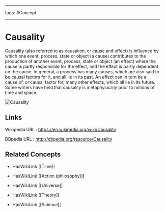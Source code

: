 




---

tags: #Concept

---
# Causality


Causality (also referred to as causation, or cause and effect) is influence by which one event, process, state or object (a cause) contributes to the production of another event, process, state or object (an effect) where the cause is partly responsible for the effect, and the effect is partly dependent on the cause. In general, a process has many causes, which are also said to be causal factors for it, and all lie in its past. An effect can in turn be a cause of, or causal factor for, many other effects, which all lie in its future. Some writers have held that causality is metaphysically prior to notions of time and space.

![Causality](http://commons.wikimedia.org/wiki/Special:FilePath/Herald_of_Free_Enterprise_WBG.png?width=300)


## Links


Wikipedia URL : https://en.wikipedia.org/wiki/Causality

DBpedia URL : http://dbpedia.org/resource/Causality


## Related Concepts


- HasWikiLink [[Time]]

- HasWikiLink [[Action (philosophy)]]

- HasWikiLink [[Universe]]

- HasWikiLink [[Theory]]

- HasWikiLink [[Science]]
